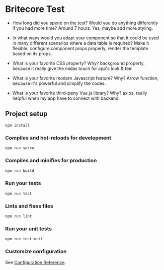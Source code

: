 # Britecore Test

* How long did you spend on the test? Would you do anything differently if you had more time?
Around 7 hours. Yes, maybe add more styling.

* In what ways would you adapt your component so that it could be used in many different scenarios where a data table is required?
Make it flexible, configure component props properly, render the template based on its props.

* What is your favorite CSS property? Why?
background property, because it really give the midas touch for app's look & feel

* What is your favorite modern Javascript feature? Why?
Arrow function, because it's powerful and simplify the codes.

* What is your favorite third-party Vue.js library? Why?
axios, really helpful when my app have to connect with backend.

## Project setup
```
npm install
```

### Compiles and hot-reloads for development
```
npm run serve
```

### Compiles and minifies for production
```
npm run build
```

### Run your tests
```
npm run test
```

### Lints and fixes files
```
npm run lint
```

### Run your unit tests
```
npm run test:unit
```

### Customize configuration
See [Configuration Reference](https://cli.vuejs.org/config/).
